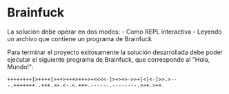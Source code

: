 # Brainfuck

La solución debe operar en dos modos:
    - Como REPL interactiva
    - Leyendo un archivo que contiene un programa de Brainfuck

Para terminar el proyecto exitosamente la solución desarrollada
debe poder ejecutar el siguiente programa de Brainfuck, que corresponde
al "Hola, Mundo!":

```
++++++++[>++++[>++>+++>+++>+<<<<-]>+>+>->>+[<]<-]>>.>---.+++++++..+++.>>.<-.<.+++.------.--------.>>+.>++.
```

